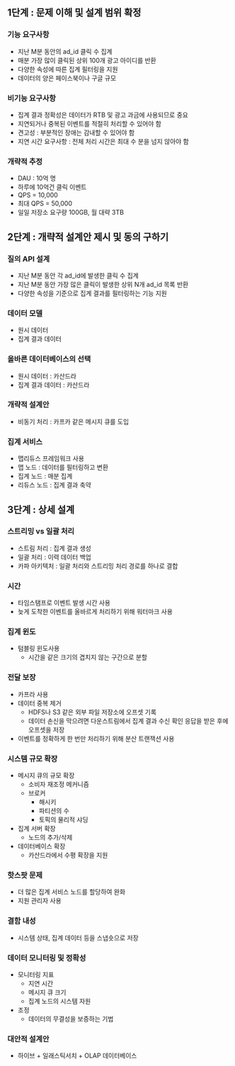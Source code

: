 ## 1단계 : 문제 이해 및 설계 범위 확정
### 기능 요구사항
- 지난 M분 동안의 ad_id 클릭 수 집계
- 매분 가장 많이 클릭된 상위 100개 광고 아이디를 반환
- 다양한 속성에 따른 집계 필터링을 지원
- 데이터의 양은 페이스북이나 구글 규모
### 비기능 요구사항
- 집계 결과 정확성은 데이터가 RTB 및 광고 과금에 사용되므로 중요
- 지연되거나 중복된 이벤트를 적절히 처리할 수 있어야 함
- 견고성 : 부분적인 장애는 감내할 수 있어야 함
- 지연 시간 요구사항 : 전체 처리 시간은 최대 수 분을 넘지 않아야 함
### 개략적 추정
- DAU : 10억 명
- 하루에 10억건 클릭 이벤트
- QPS = 10,000
- 최대 QPS = 50,000
- 일일 저장소 요구량 100GB, 월 대략 3TB
## 2단계 : 개략적 설계안 제시 및 동의 구하기
### 질의 API 설계
- 지난 M분 동안 각 ad_id에 발생한 클릭 수 집계
- 지난 M분 동안 가장 많은 클릭이 발생한 상위 N개 ad_id 목록 반환
- 다양한 속성을 기준으로 집계 결과를 필터링하는 기능 지원
### 데이터 모델
- 원시 데이터
- 집계 결과 데이터
### 올바른 데이터베이스의 선택
- 원시 데이터 : 카산드라
- 집계 결과 데이터 : 카산드라
### 개략적 설계안
- 비동기 처리 : 카프카 같은 메시지 큐를 도입
### 집계 서비스
- 맵리듀스 프레임워크 사용
- 맵 노드 : 데이터를 필터링하고 변환
- 집계 노드 : 매분 집계
- 리듀스 노드 : 집계 결과 축약
## 3단계 : 상세 설계
### 스트리밍 vs 일괄 처리
- 스트림 처리 : 집계 결과 생성
- 일괄 처리 : 이력 데이터 백업
- 카파 아키텍처 : 일괄 처리와 스트리밍 처리 경로를 하나로 결합
### 시간
- 타임스탬프로 이벤트 발생 시간 사용
- 늦게 도착한 이벤트를 올바르게 처리하기 위해 워터마크 사용
### 집계 윈도
- 텀블링 윈도사용
	- 시간을 같은 크기의 겹치지 않는 구간으로 분할
### 전달 보장
- 카프라 사용
- 데이터 중복 제거
	- HDFS나 S3 같은 외부 파일 저장소에 오프셋 기록
	- 데이터 손신을 막으려면 다운스트림에서 집계 결과 수신 확인 응답을 받은 후에 오프셋을 저장
- 이벤트를 정확하게 한 번만 처리하기 위해 분산 트랜잭션 사용
### 시스템 규모 확장
- 메시지 큐의 규모 확장
	- 소비자 재조정 메커니즘
	- 브로커
		- 해시키
		- 파티션의 수
		- 토픽의 물리적 샤딩
- 집계 서버 확장
	- 노드의 추가/삭제
- 데이터베이스 확장
	- 카산드라에서 수평 확장을 지원
### 핫스팟 문제
- 더 많은 집계 서비스 노드를 할당하여 완화
- 지원 관리자 사용
### 결함 내성
- 시스템 상태, 집계 데이터 등을 스냅숏으로 저장
### 데이터 모니터링 및 정확성
- 모니터링 지표
	- 지연 시간
	- 메시지 큐 크기
	- 집계 노드의 시스템 자원
- 조정
	- 데이터의 무결성을 보증하는 기법
### 대안적 설계안
- 하이브 + 일래스틱서치 + OLAP 데이터베이스
